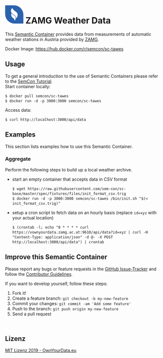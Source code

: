 # <img src="https://github.com/sem-con/sc-tawes/raw/master/app/assets/images/oyd_blue.png" width="60"> ZAMG Weather Data    
This [Semantic Container](https://www.ownyourdata.eu/semcon) provides data from measurements of automatic weather stations in Austria provided by [ZAMG](https://www.zamg.ac.at).    

Docker Image: https://hub.docker.com/r/semcon/sc-tawes
 

## Usage   
To get a general introduction to the use of Semantic Containers please refer to the [SemCon Tutorial](https://github.com/sem-con/Tutorials).    
Start container locally:    
```
$ docker pull semcon/sc-tawes
$ docker run -d -p 3000:3000 semcon/sc-tawes
```

Access data:    
```
$ curl http://localhost:3000/api/data
```

## Examples    
This section lists examples how to use this Semantic Container.

### Aggregate    
Perform the following steps to build up a local weather archive.    

* start an empty container that accepts data in CSV format    
    ```
    $ wget https://raw.githubusercontent.com/sem-con/sc-base/master/spec/fixtures/files/init_format_csv.trig
    $ docker run -d -p 3000:3000 semcon/sc-tawes /bin/init.sh "$(< init_format_csv.trig)"
    ```

* setup a cron script to fetch data on an hourly basis (replace `id=xyz` with your actual location)    
    ```
    $ (crontab -l; echo "0 * * * * curl https://vownyourdata.zamg.ac.at:9610/api/data?id=xyz | curl -H "Content-Type: application/json" -d @- -X POST http://localhost:3000/api/data") | crontab
    ```


## Improve this Semantic Container    

Please report any bugs or feature requests in the [GitHub Issue-Tracker](https://github.com/sem-con/sc-tawes/issues) and follow the [Contributor Guidelines](https://github.com/twbs/ratchet/blob/master/CONTRIBUTING.md).

If you want to develop yourself, follow these steps:

1. Fork it!
2. Create a feature branch: `git checkout -b my-new-feature`
3. Commit your changes: `git commit -am 'Add some feature'`
4. Push to the branch: `git push origin my-new-feature`
5. Send a pull request

&nbsp;    

## Lizenz

[MIT Lizenz 2019 - OwnYourData.eu](https://raw.githubusercontent.com/sem-con/sc-tawes/master/LICENSE)

